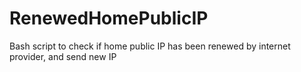 # RenewedHomePublicIP
Bash script to check if home public IP has been renewed by internet provider, and send new IP
